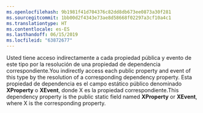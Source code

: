 ```yaml
---
ms.openlocfilehash: 9b1981f41d704376c82dd8db673ee0873a30f281
ms.sourcegitcommit: 1bb00d2f4343e73ae8d58668f02297a3cf10a4c1
ms.translationtype: HT
ms.contentlocale: es-ES
ms.lasthandoff: 06/15/2019
ms.locfileid: "63872677"
---
```

<span data-ttu-id="f4b04-101">Usted tiene acceso indirectamente a cada propiedad pública y evento de este tipo por la resolución de una propiedad de dependencia correspondiente.</span><span class="sxs-lookup"><span data-stu-id="f4b04-101">You indirectly access each public property and event of this type by the resolution of a corresponding dependency property.</span></span> <span data-ttu-id="f4b04-102">Esta propiedad de dependencia es el campo estático público denominado **XProperty** o **XEvent**, donde X es la propiedad correspondiente.</span><span class="sxs-lookup"><span data-stu-id="f4b04-102">This dependency property is the public static field named **XProperty** or **XEvent**, where X is the corresponding property.</span></span>